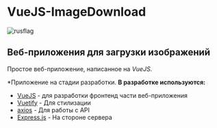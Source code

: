 # VueJS-ImageDownload
![rusflag](https://cs6.pikabu.ru/avatars/1783/v1783358-2130106940.jpg)
## Веб-приложения для загрузки изображений
Простое веб-приложение, написанное на *VueJS*.

*Приложение на стадии разработки.
**В разработке используются:**
- [VueJS](https://v3.vuejs.org/) - для разработки фронтенд части веб-приложения 
- [Vuetify](https://vuetifyjs.com/en/) - Для стилизации
- [axios](https://github.com/axios/axios) - Для работы с API
- [Express.js](https://expressjs.com/) - На стороне сервера

